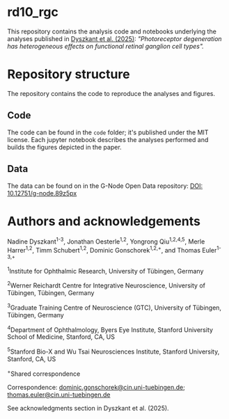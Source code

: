 # rd10_rgc

This repository contains the analysis code and notebooks underlying the analyses published in [Dyszkant et al. (2025)](https://www.biorxiv.org/content/10.1101/2024.09.06.610955v1.abstract): *"Photoreceptor degeneration has heterogeneous effects on functional retinal ganglion cell types".*

# Repository structure
The repository contains the code to reproduce the analyses and figures.

## Code

The code can be found in the `code` folder; it's published under the MIT license. 
Each jupyter notebook describes the analyses performed and builds the figures depicted in the paper.


## Data

The data can be found on in the G-Node Open Data repository: [DOI: 10.12751/g-node.89z5px](https://doi.gin.g-node.org/10.12751/g-node.89z5px/)

# Authors and acknowledgements
Nadine Dyszkant<sup>1-3</sup>, Jonathan Oesterle<sup>1,2</sup>, Yongrong Qiu<sup>1,2,4,5</sup>, Merle Harrer<sup>1,2</sup>, Timm Schubert<sup>1,2</sup>, Dominic Gonschorek<sup>1,2,+</sup>, and Thomas Euler<sup>1-3,+</sup>

<sup>1</sup>Institute for Ophthalmic Research, University of Tübingen, Germany

<sup>2</sup>Werner Reichardt Centre for Integrative Neuroscience, University of Tübingen, Tübingen, Germany

<sup>3</sup>Graduate Training Centre of Neuroscience (GTC), University of Tübingen, Tübingen, Germany

<sup>4</sup>Department of Ophthalmology, Byers Eye Institute, Stanford University School of Medicine, Stanford, CA, US

<sup>5</sup>Stanford Bio-X and Wu Tsai Neurosciences Institute, Stanford University, Stanford, CA, US

<sup>+</sup>Shared correspondence

Correspondence:
dominic.gonschorek@cin.uni-tuebingen.de;
thomas.euler@cin.uni-tuebingen.de

See acknowledgments section in Dyszkant et al. (2025).
